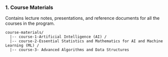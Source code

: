 ### 1. **Course Materials**
Contains lecture notes, presentations, and reference documents for all the courses in the program.

```
course-materials/
  |-- course-1-Artificial Intelligence (AI) /
  |-- course-2-Essential Statistics and Mathematics for AI and Machine 
Learning (ML) /
  |-- course-3- Advanced Algorithms and Data Structures
```
